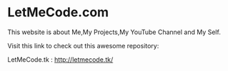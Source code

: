 # LetMeCode.com
This website is about Me,My Projects,My YouTube Channel and My Self.

Visit this link to check out this awesome repository:

LetMeCode.tk : http://letmecode.tk/

